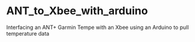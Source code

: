 # ANT_to_Xbee_with_arduino
Interfacing an ANT+ Garmin Tempe with an Xbee using an Arduino to pull temperature data
